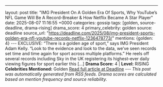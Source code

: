 ---
layout: post
title: "IMG President On A Golden Era Of Sports, Why YouTube’s NFL Game Will Be A Record-Breaker & How Netflix Became A Star Player"
date: 2025-08-07 11:16:55 +0000
categories: gossip
tags: [golden, source-deadline, drama-rising]
drama_score: 4
primary_celebrity: golden
source: deadline
source_url: "https://deadline.com/2025/08/img-president-sports-golden-era-nfl-youtube-records-netflix-1236478773/"
mentions: {golden: 4} --- EXCLUSIVE: “There is a golden age of sport,” says IMG President Adam Kelly. “Look to the evidence and look to the data, we’ve seen records set time and time again for sport across multiple platforms.” He reels off several records including Sky in the UK registering its highest-ever daily viewing figures for sport earlier this […] **Drama Score:** 4 | **Level:** RISING **Celebrities Mentioned:** Golden [Read full article at Deadline](https://deadline.com/2025/08/img-president-sports-golden-era-nfl-youtube-records-netflix-1236478773/) --- *This post was automatically generated from RSS feeds. Drama scores are calculated based on mention frequency and source reliability.*